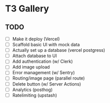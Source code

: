 # T3 Gallery

## TODO

- [ ] Make it deploy (Vercel)
- [ ] Scaffold basic UI with mock data
- [ ] Actually set up a database (vercel postgress)
- [ ] Attach database to UI
- [ ] Add authentication (w/ Clerk)
- [ ] Add image upload
- [ ] Error management (w/ Sentry)
- [ ] Routing/image page (parallel route)
- [ ] Delete button (w/ Server Actions)
- [ ] Analytics (posthog)
- [ ] Ratelimiting (upstash)
